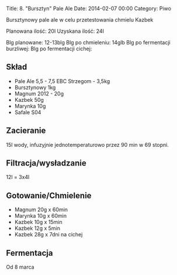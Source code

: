 Title: 8. "Bursztyn" Pale Ale
Date: 2014-02-07 00:00
Category: Piwo


Bursztynowy pale ale w celu przetestowania chmielu Kazbek

Planowana ilość: 20l
Uzyskana ilość: 24l

Blg planowane: 12-13blg
Blg po chmieleniu: 14glb
Blg po fermentacji burzliwej:
Blg po fermentacji cichej:


## Skład

- Pale Ale 5,5 - 7,5 EBC Strzegom - 3,5kg
- Bursztynowy 1kg
- Magnum 2012 - 20g
- Kazbek 50g
- Marynka 10g
- Safale S04

## Zacieranie

15l wody, infuzyjnie jednotemperaturowo przez 90 min w 69 stopni.

## Filtracja/wysładzanie

12l = 3x4l

## Gotowanie/Chmielenie

- Magnum 20g x 60min
- Marynka 10g x 60min
- Kazbek 10g x 15min
- Kazbek 12g x 5min
- Kazbek 28g x 7dni na cichej

## Fermentacja

Od 8 marca
